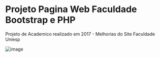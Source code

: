 # Projeto Pagina Web Faculdade Bootstrap e PHP
Projeto de Academico realizado em 2017 - Melhorias do Site Faculdade Uniesp

![image](https://user-images.githubusercontent.com/48219623/191347654-4af42ba1-9f59-42aa-8e78-d1e2ce4c4bc3.png)


